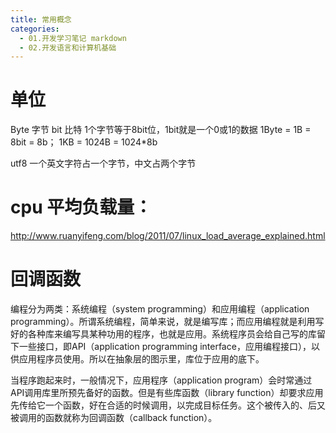 ```yaml
---
title: 常用概念
categories:
  - 01.开发学习笔记 markdown
  - 02.开发语言和计算机基础
---
```


# 单位
Byte 字节 bit 比特 1个字节等于8bit位，1bit就是一个0或1的数据
1Byte = 1B = 8bit = 8b；
1KB = 1024B = 1024*8b

utf8 一个英文字符占一个字节，中文占两个字节

# cpu 平均负载量：
http://www.ruanyifeng.com/blog/2011/07/linux_load_average_explained.html

# 回调函数
编程分为两类：系统编程（system programming）和应用编程（application programming）。所谓系统编程，简单来说，就是编写库；而应用编程就是利用写好的各种库来编写具某种功用的程序，也就是应用。系统程序员会给自己写的库留下一些接口，即API（application programming interface，应用编程接口），以供应用程序员使用。所以在抽象层的图示里，库位于应用的底下。

当程序跑起来时，一般情况下，应用程序（application program）会时常通过API调用库里所预先备好的函数。但是有些库函数（library function）却要求应用先传给它一个函数，好在合适的时候调用，以完成目标任务。这个被传入的、后又被调用的函数就称为回调函数（callback function）。